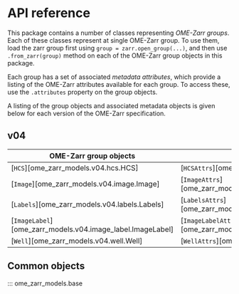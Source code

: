 # API reference

This package contains a number of classes representing _OME-Zarr groups_.
Each of these classes represent at single OME-Zarr group.
To use them, load the zarr group first using `group = zarr.open_group(...)`, and then use `.from_zarr(group)` method on each of the OME-Zarr group objects in this package.

Each group has a set of associated _metadata attributes_, which provide a listing of the OME-Zarr attributes available for each group.
To access these, use the `.attributes` property on the group objects.

A listing of the group objects and associated metadata objects is given below for each version of the OME-Zarr specification.

## v04

| OME-Zarr group objects                                     | Metadata attributes                                                  |
| ---------------------------------------------------------- | -------------------------------------------------------------------- |
| [`HCS`][ome_zarr_models.v04.hcs.HCS]                       | [`HCSAttrs`][ome_zarr_models.v04.hcs.HCSAttrs]                       |
| [`Image`][ome_zarr_models.v04.image.Image]                 | [`ImageAttrs`][ome_zarr_models.v04.image.ImageAttrs]                 |
| [`Labels`][ome_zarr_models.v04.labels.Labels]              | [`LabelsAttrs`][ome_zarr_models.v04.labels.LabelsAttrs]              |
| [`ImageLabel`][ome_zarr_models.v04.image_label.ImageLabel] | [`ImageLabelAttrs`][ome_zarr_models.v04.image_label.ImageLabelAttrs] |
| [`Well`][ome_zarr_models.v04.well.Well]                    | [`WellAttrs`][ome_zarr_models.v04.well.WellAttrs]                    |

## Common objects

::: ome_zarr_models.base

